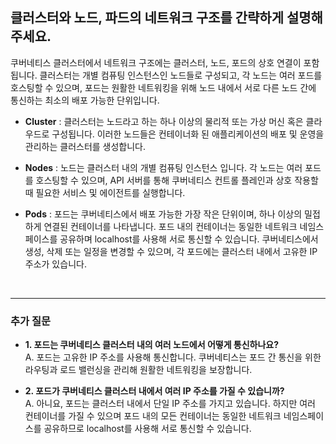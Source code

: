 ## **클러스터와 노드, 파드의 네트워크 구조를 간략하게 설명해주세요.**

쿠버네티스 클러스터에서 네트워크 구조에는 클러스터, 노드, 포드의 상호 연결이 포함됩니다. 클러스터는 개별 컴퓨팅 인스턴스인 노드들로 구성되고, 각 노드는 여러 포드를 호스팅할 수 있으며, 포드는 원활한 네트워킹을 위해 노드 내에서 서로 다른 노드 간에 통신하는 최소의 배포 가능한 단위입니다.

- **Cluster** : 클러스터는 노드라고 하는 하나 이상의 물리적 또는 가상 머신 혹은 클라우드로 구성됩니다. 이러한 노드들은 컨테이너화 된 애플리케이션의 배포 및 운영을 관리하는 클러스터를 생성합니다.

- **Nodes** : 노드는 클러스터 내의 개별 컴퓨팅 인스턴스 입니다. 각 노드는 여러 포드를 호스팅할 수 있으며, API 서버를 통해 쿠버네티스 컨트롤 플레인과 상호 작용할 때 필요한 서비스 및 에이전트를 실행합니다.

- **Pods** : 포드는 쿠버네티스에서 배포 가능한 가장 작은 단위이며, 하나 이상의 밀접하게 연결된 컨테이너를 나타냅니다. 포드 내의 컨테이너는 동일한 네트워크 네임스페이스를 공유하며 localhost를 사용해 서로 통신할 수 있습니다. 쿠버네티스에서 생성, 삭제 또는 일정을 변경할 수 있으며, 각 포드에는 클러스터 내에서 고유한 IP 주소가 있습니다. 

<br>

---
### **추가 질문**

- **1. 포드는 쿠버네티스 클러스터 내의 여러 노드에서 어떻게 통신하나요?**  
    A. 포드는 고유한 IP 주소를 사용해 통신합니다. 쿠버네티스는 포드 간 통신을 위한 라우팅과 로드 밸런싱을 관리해 원활한 네트워킹을 보장합니다. 

- **2. 포드가 쿠버네티스 클러스터 내에서 여러 IP 주소를 가질 수 있습니까?**  
    A. 아니요, 포드는 클러스터 내에서 단일 IP 주소를 가지고 있습니다. 하지만 여러 컨테이너를 가질 수 있으며 포드 내의 모든 컨테이너는 동일한 네트워크 네임스페이스를 공유하므로 localhost를 사용해 서로 통신할 수 있습니다.

